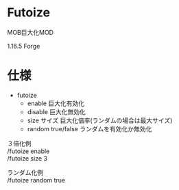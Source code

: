 # Futoize
MOB巨大化MOD

1.16.5 Forge

# 仕様

* futoize
    * enable 巨大化有効化
    * disable 巨大化無効化
    * size サイズ 巨大化倍率(ランダムの場合は最大サイズ)
    * random true/false ランダムを有効化か無効化

３倍化例  
/futoize enable  
/futoize size 3

ランダム化例  
/futoize random true

